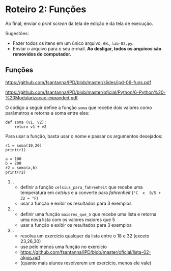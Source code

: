 <meta http-equiv="Content-Type" content="text/html; charset=UTF-8"/></p>        

Roteiro 2: Funções
==================

Ao final, enviar o *print screen* da tela de edição e da tela de execução.

Sugestões:

- Fazer todos os itens em um único arquivo, ex., `lab-02.py`.
- Enviar o arquivo para o seu e-mail.
  **Ao desligar, todos os arquivos são removidos do computador.**

Funções
-------

<https://github.com/fsantanna/IPD/blob/master/slides/ipd-06-funs.pdf>

<https://github.com/fsantanna/IPD/blob/master/oficial/Python/6-Python%20-%20Modularizacao-expanded.pdf>

O código a seguir define a função `soma` que recebe dois valores como
parâmetros e retorna a soma entre eles:

```
def soma (v1, v2):
    return v1 + v2
```

Para usar a função, basta usar o nome e passar os argumentos desejados:

```
r1 = soma(10,20)
print(r1)

a = 100
b = 200
r2 = soma(a,b)
print(r2)
```

1. .
    - definir a função `celsius_para_fahrenheit` que recebe uma temperatura
      em *celsius* e a converte para *fahrenheit* (`°C  x  9/5 + 32 = °F`)
    - usar a função e exibir os resultados para 3 exemplos
2. .
    - definir uma função `maiores_que_5` que recebe uma lista e retorna uma
      nova lista com os valores maiores que 5
    - usar a função e exibir os resultados para 3 exemplos
3. .
    - resolva um exercício qualquer da lista entre o 18 e 32 (exceto 23,26,30)
    - use pelo menos uma função no exercício
    - <https://github.com/fsantanna/IPD/blob/master/oficial/lista-02-algos.pdf>
    - (quanto mais alunos resolverem um exercício, menos ele vale)
